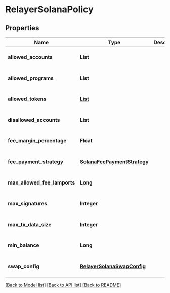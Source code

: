 # RelayerSolanaPolicy
## Properties

| Name | Type | Description | Notes |
|------------ | ------------- | ------------- | -------------|
| **allowed\_accounts** | **List** |  | [optional] [default to null] |
| **allowed\_programs** | **List** |  | [optional] [default to null] |
| **allowed\_tokens** | [**List**](SolanaAllowedTokensPolicy.md) |  | [optional] [default to null] |
| **disallowed\_accounts** | **List** |  | [optional] [default to null] |
| **fee\_margin\_percentage** | **Float** |  | [optional] [default to null] |
| **fee\_payment\_strategy** | [**SolanaFeePaymentStrategy**](SolanaFeePaymentStrategy.md) |  | [optional] [default to null] |
| **max\_allowed\_fee\_lamports** | **Long** |  | [optional] [default to null] |
| **max\_signatures** | **Integer** |  | [optional] [default to null] |
| **max\_tx\_data\_size** | **Integer** |  | [optional] [default to null] |
| **min\_balance** | **Long** |  | [optional] [default to null] |
| **swap\_config** | [**RelayerSolanaSwapConfig**](RelayerSolanaSwapConfig.md) |  | [optional] [default to null] |

[[Back to Model list]](../README.md#documentation-for-models) [[Back to API list]](../README.md#documentation-for-api-endpoints) [[Back to README]](../README.md)

